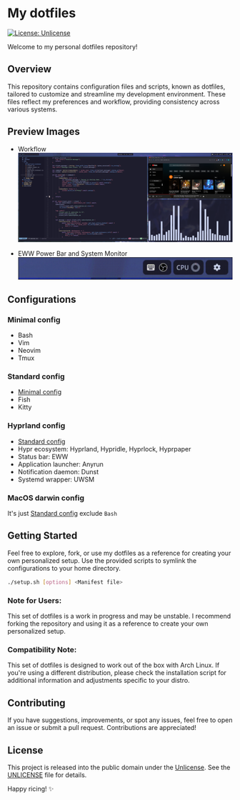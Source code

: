 # My dotfiles

[![License: Unlicense](https://img.shields.io/badge/License-Unlicense-blue.svg)](http://unlicense.org/)

Welcome to my personal dotfiles repository!

## Overview

This repository contains configuration files and scripts, known as dotfiles, tailored to customize and streamline my development environment. These files reflect my preferences and workflow, providing consistency across various systems.

## Preview Images
- Workflow
![Screenshot](https://github.com/lulkien/dotfiles/blob/8691e1c876ddaf2436fc183f90470318af370012/previews/workflow.png)

- EWW Power Bar and System Monitor
![EWW Widget](https://github.com/lulkien/dotfiles/blob/8691e1c876ddaf2436fc183f90470318af370012/previews/systray-and-powerbar.gif)



## Configurations

### Minimal config
- Bash
- Vim
- Neovim
- Tmux

### Standard config
- [Minimal config](#minimal-config)
- Fish
- Kitty

### Hyprland config
- [Standard config](#standard-config)
- Hypr ecosystem: Hyprland, Hypridle, Hyprlock, Hyprpaper
- Status bar: EWW
- Application launcher: Anyrun
- Notification daemon: Dunst
- Systemd wrapper: UWSM

### MacOS darwin config

It's just [Standard config](#standard-config) exclude `Bash`

## Getting Started

Feel free to explore, fork, or use my dotfiles as a reference for creating your own personalized setup. Use the provided scripts to symlink the configurations to your home directory.

```bash
./setup.sh [options] <Manifest file>
```

### Note for Users:

This set of dotfiles is a work in progress and may be unstable. I recommend forking the repository and using it as a reference to create your own personalized setup.

### Compatibility Note:

This set of dotfiles is designed to work out of the box with Arch Linux. If you're using a different distribution, please check the installation script for additional information and adjustments specific to your distro.

## Contributing

If you have suggestions, improvements, or spot any issues, feel free to open an issue or submit a pull request. Contributions are appreciated!

## License

This project is released into the public domain under the [Unlicense](https://unlicense.org). See the [UNLICENSE](https://github.com/lulkien/dotfiles/blob/master/UNLICENSE) file for details.

Happy ricing! ✨
